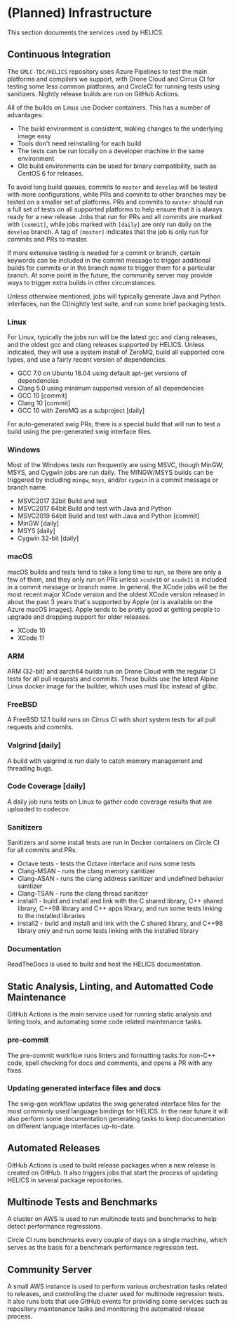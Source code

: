 # (Planned) Infrastructure

This section documents the services used by HELICS.

## Continuous Integration

The `GMLC-TDC/HELICS` repository uses Azure Pipelines to test the main platforms and compilers we support,
with Drone Cloud and Cirrus CI for testing some less common platforms, and CircleCI for running tests using sanitizers.
Nightly release builds are run on GitHub Actions.

All of the builds on Linux use Docker containers. This has a number of advantages:

- The build environment is consistent, making changes to the underlying image easy
- Tools don't need reinstalling for each build
- The tests can be run locally on a developer machine in the same environment
- Old build environments can be used for binary compatibility, such as CentOS 6 for releases.

To avoid long build queues, commits to `master` and `develop` will be tested with more configurations,
while PRs and commits to other branches may be tested on a smaller set of platforms. PRs and commits
to `master` should run a full set of tests on all supported platforms to help ensure that it is always
ready for a new release. Jobs that run for PRs and all commits are marked with `[commit]`, while jobs
marked with `[daily]` are only run daily on the `develop` branch. A tag of `[master]` indicates that
the job is only run for commits and PRs to master.

If more extensive testing is needed for a commit or branch, certain keywords can be included in the
commit message to trigger additional builds for commits or in the branch name to trigger them for
a particular branch. At some point in the future, the community server may provide ways to trigger
extra builds in other circumstances.

Unless otherwise mentioned, jobs will typically generate Java and Python interfaces, run the CI/nightly
test suite, and run some brief packaging tests.

### Linux

For Linux, typically the jobs run will be the latest gcc and clang releases, and the oldest
gcc and clang releases supported by HELICS. Unless indicated, they will use a system install of ZeroMQ,
build all supported core types, and use a fairly recent version of dependencies.

- GCC 7.0 on Ubuntu 18.04 using default apt-get versions of dependencies
- Clang 5.0 using minimum supported version of all dependencies
- GCC 10 [commit]
- Clang 10 [commit]
- GCC 10 with ZeroMQ as a subproject [daily]

For auto-generated swig PRs, there is a special build that will run to test a build using the
pre-generated swig interface files.

### Windows

Most of the Windows tests run frequently are using MSVC, though MinGW, MSYS, and Cygwin jobs are run daily.
The MINGW/MSYS builds can be triggered by including `mingw`, `msys`, and/or `cygwin` in a commit message or
branch name.

- MSVC2017 32bit Build and test
- MSVC2017 64bit Build and test with Java and Python
- MSVC2019 64bit Build and test with Java and Python [commit]
- MinGW [daily]
- MSYS [daily]
- Cygwin 32-bit [daily]

### macOS

macOS builds and tests tend to take a long time to run, so there are only a few of them, and they
only run on PRs unless `xcode10` or `xcode11` is included in a commit message or branch name.
In general, the XCode jobs will be the most recent major XCode version and the oldest XCode version
released in about the past 3 years that's supported by Apple (or is available on the Azure macOS
images). Apple tends to be pretty good at getting people to upgrade and dropping support for older
releases.

- XCode 10
- XCode 11

### ARM

ARM (32-bit) and aarch64 builds run on Drone Cloud with the regular CI tests for all pull requests and commits.
These builds use the latest Alpine Linux docker image for the builder, which uses musl libc instead of glibc.

### FreeBSD

A FreeBSD 12.1 build runs on Cirrus CI with short system tests for all pull requests and commits.

### Valgrind [daily]

A build with valgrind is run daily to catch memory management and threading bugs.

### Code Coverage [daily]

A daily job runs tests on Linux to gather code coverage results that are uploaded to codecov.

### Sanitizers

Sanitizers and some install tests are run in Docker containers on Circle CI for all commits and PRs.

- Octave tests - tests the Octave interface and runs some tests
- Clang-MSAN - runs the clang memory sanitizer
- Clang-ASAN - runs the clang address sanitizer and undefined behavior sanitizer
- Clang-TSAN - runs the clang thread sanitizer
- install1 - build and install and link with the C shared library, C\++ shared library, C\++98 library and C\++ apps library, and run some tests linking to the installed libraries
- install2 - build and install and link with the C shared library, and C\++98 library only and run some tests linking with the installed library

### Documentation

ReadTheDocs is used to build and host the HELICS documentation.

## Static Analysis, Linting, and Automatted Code Maintenance

GitHub Actions is the main service used for running static analysis and linting tools, and
automating some code related maintenance tasks.

### pre-commit

The pre-commit workflow runs linters and formatting tasks for non-C++ code, spell checking for
docs and comments, and opens a PR with any fixes.

### Updating generated interface files and docs

The swig-gen workflow updates the swig generated interface files for the most commonly used
language bindings for HELICS. In the near future it will also perform some documentation
generating tasks to keep documentation on different language interfaces up-to-date.

## Automated Releases

GitHub Actions is used to build release packages when a new release is created on GitHub.
It also triggers jobs that start the process of updating HELICS in several package repositories.

## Multinode Tests and Benchmarks

A cluster on AWS is used to run multinode tests and benchmarks to help detect performance regressions.

Circle CI runs benchmarks every couple of days on a single machine, which serves as the basis for
a benchmark performance regression test.

## Community Server

A small AWS instance is used to perform various orchestration tasks related to releases, and controlling
the cluster used for multinode regression tests. It also runs bots that use GitHub events for providing
some services such as repository maintenance tasks and monitoring the automated release process.
